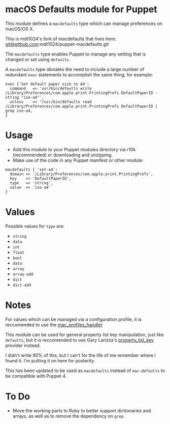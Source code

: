 macOS Defaults module for Puppet
==================

This module defines a `macdefaults` type which can manage preferences on macOS/OS X.

This is mdt1024's fork of macdefaults that lives here: 
git@github.com:mdt1024/puppet-macdefaults.git

The `macdefaults` type enables Puppet to manage any setting that is changed or set using `defaults`.

A `macdefaults` type obviates the need to include a large number of redundant `exec` statements to accomplish the same thing, for example:

```
exec {'Set default paper size to A4':
  command   => 'usr/bin/defaults write /Library/Preferences/com.apple.print.PrintingPrefs DefaultPaperID -string "iso-a4"',
  unless    => "/usr/bin/defaults read /Library/Preferences/com.apple.print.PrintingPrefs DefaultPaperID | grep iso-a4,
}
```

# Usage

- Add this module to your Puppet modules directory via r10k (recommended) or downloading and unzipping.
- Make use of the code in any Puppet manifest or other module:

```
macdefaults { 'set-a4':
  domain => '/Library/Preferences/com.apple.print.PrintingPrefs',
  key    => 'DefaultPaperID',
  type   => 'string',
  value  => 'iso-a4'
}
```

# Values 

Possible values for `type` are:

* `string`
* `data`
* `int`
* `float`
* `bool`
* `data`
* `array`
* `array-add`
* `dict`
* `dict-add`

# Notes

For values which can be managed via a configuration profile, it is reccomended to use the [mac_profiles_handler](https://github.com/keeleysam/puppet-mac_profiles_handler)

This module can be used for general property list key manipulation, just like `defaults`, but it is reccomended to use Gary Larizza's [property_list_key](https://github.com/glarizza/puppet-property_list_key) provider instead.

I didn't write 90% of this, but I can't for the life of me remember where I found it. I'm putting it on here for posterity.

This has been updated to be used as `macdefaults` instead of `mac-defaults` to be compatible with Puppet 4.

# To Do

* Move the working parts to Ruby to better support dictionaries and arrays, as well as to remove the dependency on `grep`.
